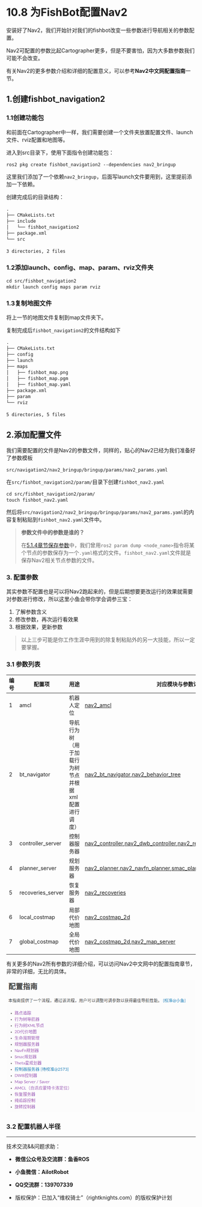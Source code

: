 # 10.8 为FishBot配置Nav2

安装好了Nav2，我们开始针对我们的fishbot改变一些参数进行导航相关的参数配置。

Nav2可配置的参数比起Cartographer更多，但是不要害怕，因为大多数参数我们可能不会改变。

有关Nav2的更多参数介绍和详细的配置意义，可以参考**Nav2中文网配置指南**一节。

## 1.创建fishbot_navigation2

### 1.1创建功能包

和前面在Cartographer中一样，我们需要创建一个文件夹放置配置文件、launch文件、rviz配置和地图等。

进入到src目录下，使用下面指令创建功能包：

```shell
ros2 pkg create fishbot_navigation2 --dependencies nav2_bringup
```

这里我们添加了一个依赖`nav2_bringup`，后面写launch文件要用到，这里提前添加一下依赖。

创建完成后的目录结构：

```
.
├── CMakeLists.txt
├── include
│   └── fishbot_navigation2
├── package.xml
└── src

3 directories, 2 files
```

### 1.2添加launch、config、map、param、rviz文件夹

```
cd src/fishbot_navigation2
mkdir launch config maps param rviz
```

### 1.3复制地图文件

将上一节的地图文件复制到map文件夹下。

复制完成后`fishbot_navigation2`的文件结构如下

```
.
├── CMakeLists.txt
├── config
├── launch
├── maps
│   ├── fishbot_map.png
│   ├── fishbot_map.pgm
│   ├── fishbot_map.yaml
├── package.xml
├── param
└── rviz

5 directories, 5 files
```

## 2.添加配置文件

我们需要配置的文件是Nav2的参数文件，同样的，贴心的Nav2已经为我们准备好了参数模板

```
src/navigation2/nav2_bringup/bringup/params/nav2_params.yaml
```

在`src/fishbot_navigation2/param/`目录下创建`fishbot_nav2.yaml`

```shell
cd src/fishbot_navigation2/param/
touch fishbot_nav2.yaml
```

然后将`src/navigation2/nav2_bringup/bringup/params/nav2_params.yaml`的内容复制粘贴到`fishbot_nav2.yaml`文件中。

> **参数文件中的参数是谁的？**
>
> 在[5.1.4章节保存参数](chapt5/5.1ROS2参数介绍?id=_4体验参数)中，我们曾用`ros2 param dump <node_name>`指令将某个节点的参数保存为一个`.yaml`格式的文件。`fishbot_nav2.yaml`文件就是保存Nav2相关节点参数的文件。

### 3. 配置参数

其实参数不配置也是可以将Nav2跑起来的，但是后期想要更改运行的效果就需要对参数进行修改，所以这里小鱼会带你学会调参三宝：

1. 了解参数含义
2. 修改参数，再次运行看效果
3. 根据效果，更新参数

> 以上三步可能是你工作生涯中用到的除复制粘贴外的另一大技能，所以一定要掌握。

### 3.1 参数列表

| 编号 | 配置项                 | 用途 |对应模块与参数详解                                  |
| ----| ---------------------- | ------------ | --------------------------- |
| 1 | amcl| 机器人定位 | [nav2_amcl](http://dev.nav2.fishros.com/doc/configuration/packages/configuring-amcl.html) |
| 2| bt_navigator| 导航行为树（用于加载行为树节点并根据xml配置进行调度） | [nav2_bt_navigator](http://dev.nav2.fishros.com/doc/configuration/packages/configuring-bt-navigator.html),[nav2_behavior_tree](http://dev.nav2.fishros.com/doc/configuration/packages/configuring-bt-xml.html) |
| 3| controller_server| 控制器服务器 | [nav2_controller](http://dev.nav2.fishros.com/doc/configuration/packages/configuring-controller-server.html),[nav2_dwb_controller](http://dev.nav2.fishros.com/doc/configuration/packages/configuring-dwb-controller.html),[nav2_regulated_pure_pursuit_controller](http://dev.nav2.fishros.com/doc/configuration/packages/configuring-regulated-pp.html) |
| 4 | planner_server| 规划服务器 | [nav2_planner](http://dev.nav2.fishros.com/doc/configuration/packages/configuring-planner-server.html),[nav2_navfn_planner](http://dev.nav2.fishros.com/doc/configuration/packages/configuring-navfn.html),[smac_planner](http://dev.nav2.fishros.com/doc/configuration/packages/configuring-smac-planner.html) |
| 5 | recoveries_server| 恢复服务器 | [nav2_recoveries](http://dev.nav2.fishros.com/doc/configuration/packages/configuring-recovery-server.html) |
| 6 | local_costmap| 局部代价地图 | [nav2_costmap_2d](http://dev.nav2.fishros.com/doc/configuration/packages/configuring-costmaps.html) |
| 7 | global_costmap| 全局代价地图 |   [nav2_costmap_2d](http://dev.nav2.fishros.com/doc/configuration/packages/configuring-costmaps.html),[nav2_map_server](http://dev.nav2.fishros.com/doc/configuration/packages/configuring-map-server.html)   |


有关更多的Nav2所有参数的详细介绍，可以访问Nav2中文网中的配置指南章节，非常的详细，无比的具体。

![image-20220517203105467](10.8%E4%B8%BAFishbot%E9%85%8D%E7%BD%AENav2/imgs/image-20220517203105467.png)

### 3.2 配置机器人半径




--------------

技术交流&&问题求助：

- **微信公众号及交流群：鱼香ROS**
- **小鱼微信：AiIotRobot**
- **QQ交流群：139707339**

- 版权保护：已加入“维权骑士”（rightknights.com）的版权保护计划
